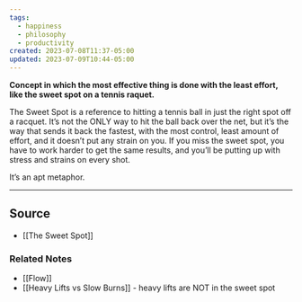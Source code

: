 ```yaml
---
tags:
  - happiness
  - philosophy
  - productivity
created: 2023-07-08T11:37-05:00
updated: 2023-07-09T10:44-05:00
---
```

**Concept in which the most effective thing is done with the least effort, like the sweet spot on a tennis raquet.**

The Sweet Spot is a reference to hitting a tennis ball in just the right spot off a racquet. It’s not the ONLY way to hit the ball back over the net, but it’s the way that sends it back the fastest, with the most control, least amount of effort, and it doesn’t put any strain on you. If you miss the sweet spot, you have to work harder to get the same results, and you’ll be putting up with stress and strains on every shot. 

It’s an apt metaphor. 

---

## Source
- [[The Sweet Spot]]

### Related Notes
- [[Flow]] 
- [[Heavy Lifts vs Slow Burns]] - heavy lifts are NOT in the sweet spot